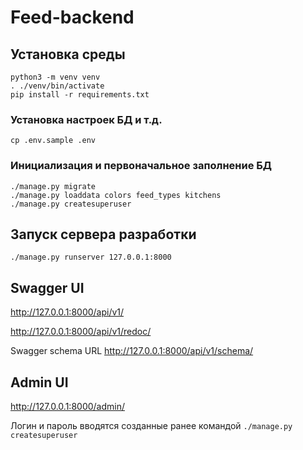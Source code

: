 # Feed-backend


## Установка среды

```shell
python3 -m venv venv
. ./venv/bin/activate
pip install -r requirements.txt
```

### Установка настроек БД и т.д.
```shell
cp .env.sample .env
```

### Инициализация и первоначальное заполнение БД
```shell
./manage.py migrate
./manage.py loaddata colors feed_types kitchens
./manage.py createsuperuser
```

## Запуск сервера разработки

```shell
./manage.py runserver 127.0.0.1:8000
```

## Swagger UI

http://127.0.0.1:8000/api/v1/

http://127.0.0.1:8000/api/v1/redoc/

Swagger schema URL
http://127.0.0.1:8000/api/v1/schema/

## Admin UI

http://127.0.0.1:8000/admin/

Логин и пароль вводятся созданные ранее командой 
`./manage.py createsuperuser`
